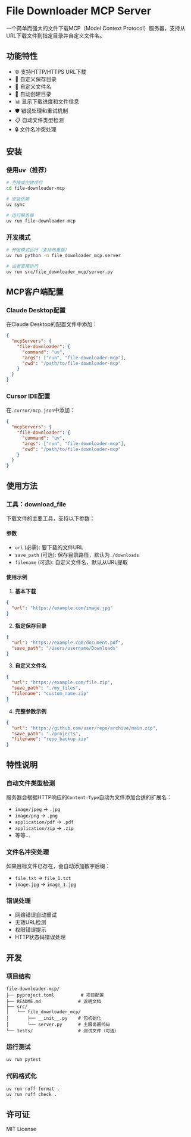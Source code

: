 # File Downloader MCP Server

一个简单而强大的文件下载MCP（Model Context Protocol）服务器，支持从URL下载文件到指定目录并自定义文件名。

## 功能特性

- 🌐 支持HTTP/HTTPS URL下载
- 📁 自定义保存目录
- 📝 自定义文件名
- 🔄 自动创建目录
- 📊 显示下载进度和文件信息
- 🛡️ 错误处理和重试机制
- 📋 自动文件类型检测
- 🔒 文件名冲突处理

## 安装

### 使用uv（推荐）

```bash
# 克隆或创建项目
cd file-downloader-mcp

# 安装依赖
uv sync

# 运行服务器
uv run file-downloader-mcp
```

### 开发模式

```bash
# 开发模式运行（支持热重载）
uv run python -m file_downloader_mcp.server

# 或者直接运行
uv run src/file_downloader_mcp/server.py
```

## MCP客户端配置

### Claude Desktop配置

在Claude Desktop的配置文件中添加：

```json
{
  "mcpServers": {
    "file-downloader": {
      "command": "uv",
      "args": ["run", "file-downloader-mcp"],
      "cwd": "/path/to/file-downloader-mcp"
    }
  }
}
```

### Cursor IDE配置

在`.cursor/mcp.json`中添加：

```json
{
  "mcpServers": {
    "file-downloader": {
      "command": "uv",
      "args": ["run", "file-downloader-mcp"],
      "cwd": "/path/to/file-downloader-mcp"
    }
  }
}
```

## 使用方法

### 工具：download_file

下载文件的主要工具，支持以下参数：

#### 参数

- `url` (必需): 要下载的文件URL
- `save_path` (可选): 保存目录路径，默认为`./downloads`
- `filename` (可选): 自定义文件名，默认从URL提取

#### 使用示例

1. **基本下载**
```json
{
  "url": "https://example.com/image.jpg"
}
```

2. **指定保存目录**
```json
{
  "url": "https://example.com/document.pdf",
  "save_path": "/Users/username/Downloads"
}
```

3. **自定义文件名**
```json
{
  "url": "https://example.com/file.zip",
  "save_path": "./my_files",
  "filename": "custom_name.zip"
}
```

4. **完整参数示例**
```json
{
  "url": "https://github.com/user/repo/archive/main.zip",
  "save_path": "./projects",
  "filename": "repo_backup.zip"
}
```

## 特性说明

### 自动文件类型检测
服务器会根据HTTP响应的`Content-Type`自动为文件添加合适的扩展名：
- `image/jpeg` → `.jpg`
- `image/png` → `.png`
- `application/pdf` → `.pdf`
- `application/zip` → `.zip`
- 等等...

### 文件名冲突处理
如果目标文件已存在，会自动添加数字后缀：
- `file.txt` → `file_1.txt`
- `image.jpg` → `image_1.jpg`

### 错误处理
- 网络错误自动重试
- 无效URL检测
- 权限错误提示
- HTTP状态码错误处理

## 开发

### 项目结构
```
file-downloader-mcp/
├── pyproject.toml          # 项目配置
├── README.md              # 说明文档
├── src/
│   └── file_downloader_mcp/
│       ├── __init__.py    # 包初始化
│       └── server.py      # 主服务器代码
└── tests/                 # 测试文件（可选）
```

### 运行测试
```bash
uv run pytest
```

### 代码格式化
```bash
uv run ruff format .
uv run ruff check .
```

## 许可证

MIT License

